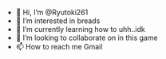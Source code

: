 - 👋 Hi, I’m @Ryutoki261
- 👀 I’m interested in breads
- 🌱 I’m currently learning how to uhh..idk
- 💞️ I’m looking to collaborate on in this game
- 📫 How to reach me Gmail 


<!---
Ryutoki261/Ryutoki261 is a ✨ special ✨ repository because its `README.md` (this file) appears on your GitHub profile.
You can click the Preview link to take a look at your changes.
--->
